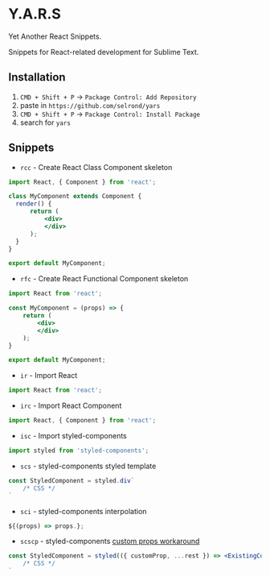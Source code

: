 # Y.A.R.S
Yet Another React Snippets.

Snippets for React-related development for Sublime Text.

## Installation

1. `CMD + Shift + P` → `Package Control: Add Repository`
2. paste in `https://github.com/selrond/yars`
3. `CMD + Shift + P` → `Package Control: Install Package`
4. search for `yars`

## Snippets
- `rcc` - Create React Class Component skeleton

 ```jsx
import React, { Component } from 'react';

class MyComponent extends Component {
   render() {
       return (
           <div>
           </div>
       );
   }
}

export default MyComponent;
```

- `rfc` - Create React Functional Component skeleton

```jsx
import React from 'react';

const MyComponent = (props) => {
    return (
        <div>
        </div>
    );
}

export default MyComponent;
```

- `ir` - Import React

```jsx
import React from 'react';
```

- `irc` - Import React Component

```jsx
import React, { Component } from 'react';
```

- `isc` - Import styled-components

```jsx
import styled from 'styled-components';
```

- `scs` - styled-components styled template

```jsx
const StyledComponent = styled.div`
    /* CSS */
`
```

- `sci` - styled-components interpolation

```jsx
${(props) => props.};
```

- `scscp` - styled-components [custom props workaround](https://github.com/styled-components/styled-components/issues/135#issuecomment-256018643)

```jsx
const StyledComponent = styled(({ customProp, ...rest }) => <ExistingComponent {...rest}></ExistingComponent>)`
    /* CSS */
`
``` 